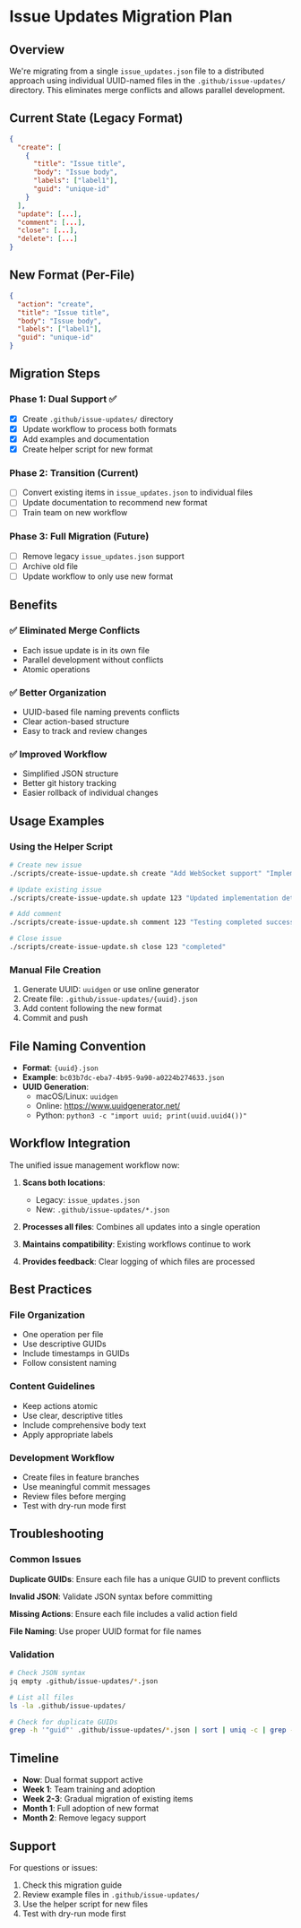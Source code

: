 # Issue Updates Migration Plan

## Overview

We're migrating from a single `issue_updates.json` file to a distributed approach using individual UUID-named files in the `.github/issue-updates/` directory. This eliminates merge conflicts and allows parallel development.

## Current State (Legacy Format)

```json
{
  "create": [
    {
      "title": "Issue title",
      "body": "Issue body",
      "labels": ["label1"],
      "guid": "unique-id"
    }
  ],
  "update": [...],
  "comment": [...],
  "close": [...],
  "delete": [...]
}
```

## New Format (Per-File)

```json
{
  "action": "create",
  "title": "Issue title",
  "body": "Issue body",
  "labels": ["label1"],
  "guid": "unique-id"
}
```

## Migration Steps

### Phase 1: Dual Support ✅

- [x] Create `.github/issue-updates/` directory
- [x] Update workflow to process both formats
- [x] Add examples and documentation
- [x] Create helper script for new format

### Phase 2: Transition (Current)

- [ ] Convert existing items in `issue_updates.json` to individual files
- [ ] Update documentation to recommend new format
- [ ] Train team on new workflow

### Phase 3: Full Migration (Future)

- [ ] Remove legacy `issue_updates.json` support
- [ ] Archive old file
- [ ] Update workflow to only use new format

## Benefits

### ✅ Eliminated Merge Conflicts

- Each issue update is in its own file
- Parallel development without conflicts
- Atomic operations

### ✅ Better Organization

- UUID-based file naming prevents conflicts
- Clear action-based structure
- Easy to track and review changes

### ✅ Improved Workflow

- Simplified JSON structure
- Better git history tracking
- Easier rollback of individual changes

## Usage Examples

### Using the Helper Script

```bash
# Create new issue
./scripts/create-issue-update.sh create "Add WebSocket support" "Implement real-time updates" "enhancement,frontend"

# Update existing issue
./scripts/create-issue-update.sh update 123 "Updated implementation details" "enhancement,completed"

# Add comment
./scripts/create-issue-update.sh comment 123 "Testing completed successfully"

# Close issue
./scripts/create-issue-update.sh close 123 "completed"
```

### Manual File Creation

1. Generate UUID: `uuidgen` or use online generator
2. Create file: `.github/issue-updates/{uuid}.json`
3. Add content following the new format
4. Commit and push

## File Naming Convention

- **Format**: `{uuid}.json`
- **Example**: `bc03b7dc-eba7-4b95-9a90-a0224b274633.json`
- **UUID Generation**:
  - macOS/Linux: `uuidgen`
  - Online: https://www.uuidgenerator.net/
  - Python: `python3 -c "import uuid; print(uuid.uuid4())"`

## Workflow Integration

The unified issue management workflow now:

1. **Scans both locations**:

   - Legacy: `issue_updates.json`
   - New: `.github/issue-updates/*.json`

2. **Processes all files**: Combines all updates into a single operation

3. **Maintains compatibility**: Existing workflows continue to work

4. **Provides feedback**: Clear logging of which files are processed

## Best Practices

### File Organization

- One operation per file
- Use descriptive GUIDs
- Include timestamps in GUIDs
- Follow consistent naming

### Content Guidelines

- Keep actions atomic
- Use clear, descriptive titles
- Include comprehensive body text
- Apply appropriate labels

### Development Workflow

- Create files in feature branches
- Use meaningful commit messages
- Review files before merging
- Test with dry-run mode first

## Troubleshooting

### Common Issues

**Duplicate GUIDs**: Ensure each file has a unique GUID to prevent conflicts

**Invalid JSON**: Validate JSON syntax before committing

**Missing Actions**: Ensure each file includes a valid action field

**File Naming**: Use proper UUID format for file names

### Validation

```bash
# Check JSON syntax
jq empty .github/issue-updates/*.json

# List all files
ls -la .github/issue-updates/

# Check for duplicate GUIDs
grep -h '"guid"' .github/issue-updates/*.json | sort | uniq -c | grep -v "1 "
```

## Timeline

- **Now**: Dual format support active
- **Week 1**: Team training and adoption
- **Week 2-3**: Gradual migration of existing items
- **Month 1**: Full adoption of new format
- **Month 2**: Remove legacy support

## Support

For questions or issues:

1. Check this migration guide
2. Review example files in `.github/issue-updates/`
3. Use the helper script for new files
4. Test with dry-run mode first
